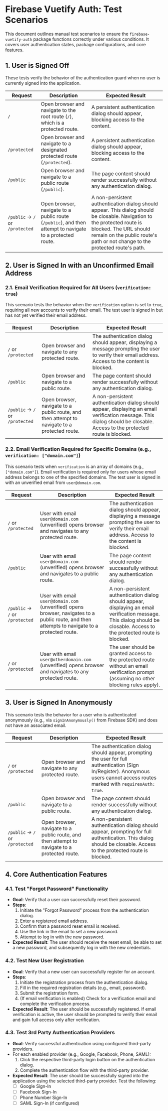# Firebase Vuetify Auth: Test Scenarios

This document outlines manual test scenarios to ensure the `firebase-vuetify-auth` package functions correctly under various conditions. It covers user authentication states, package configurations, and core features.

## 1. User is Signed Off

These tests verify the behavior of the authentication guard when no user is currently signed into the application.

| Request                          | Description                                                                                                | Expected Result                                                                                                                               |
| -------------------------------- | ---------------------------------------------------------------------------------------------------------- | --------------------------------------------------------------------------------------------------------------------------------------------- |
| `/`                              | Open browser and navigate to the root route (`/`), which is a protected route.                             | A persistent authentication dialog should appear, blocking access to the content.                                                             |
| `/protected`                     | Open browser and navigate to a designated protected route (`/protected`).                                  | A persistent authentication dialog should appear, blocking access to the content.                                                             |
| `/public`                        | Open browser and navigate to a public route (`/public`).                                                   | The page content should render successfully without any authentication dialog.                                                                |
| `/public` -> `/` or `/protected` | Open browser, navigate to a public route (`/public`), and then attempt to navigate to a protected route. | A non-persistent authentication dialog should appear. This dialog should be closable. Navigation to the protected route is blocked. The URL should remain on the public route's path or not change to the protected route's path. |

## 2. User is Signed In with an Unconfirmed Email Address

### 2.1. Email Verification Required for All Users (`verification: true`)

This scenario tests the behavior when the `verification` option is set to `true`, requiring all new accounts to verify their email. The test user is signed in but has not yet verified their email address.

| Request                          | Description                                                                                                | Expected Result                                                                                                                                                              |
| -------------------------------- | ---------------------------------------------------------------------------------------------------------- | ---------------------------------------------------------------------------------------------------------------------------------------------------------------------------- |
| `/` or `/protected`              | Open browser and navigate to any protected route.                                                          | The authentication dialog should appear, displaying a message prompting the user to verify their email address. Access to the content is blocked.                                |
| `/public`                        | Open browser and navigate to a public route.                                                               | The page content should render successfully without any authentication dialog.                                                                                               |
| `/public` -> `/` or `/protected` | Open browser, navigate to a public route, and then attempt to navigate to a protected route.               | A non-persistent authentication dialog should appear, displaying an email verification message. This dialog should be closable. Access to the protected route is blocked. |

### 2.2. Email Verification Required for Specific Domains (e.g., `verification: ["domain.com"]`)

This scenario tests when `verification` is an array of domains (e.g., `["domain.com"]`). Email verification is required only for users whose email address belongs to one of the specified domains. The test user is signed in with an unverified email from `user@domain.com`.

| Request                          | Description                                                                                                                                  | Expected Result                                                                                                                                                              |
| -------------------------------- | -------------------------------------------------------------------------------------------------------------------------------------------- | ---------------------------------------------------------------------------------------------------------------------------------------------------------------------------- |
| `/` or `/protected`              | User with email `user@domain.com` (unverified) opens browser and navigates to any protected route.                                           | The authentication dialog should appear, displaying a message prompting the user to verify their email address. Access to the content is blocked.                                |
| `/public`                        | User with email `user@domain.com` (unverified) opens browser and navigates to a public route.                                                | The page content should render successfully without any authentication dialog.                                                                                               |
| `/public` -> `/` or `/protected` | User with email `user@domain.com` (unverified) opens browser, navigates to a public route, and then attempts to navigate to a protected route. | A non-persistent authentication dialog should appear, displaying an email verification message. This dialog should be closable. Access to the protected route is blocked. |
| `/` or `/protected`              | User with email `user@otherdomain.com` (unverified) opens browser and navigates to any protected route.                                      | The user should be granted access to the protected route without an email verification prompt (assuming no other blocking rules apply).                                        |

## 3. User is Signed In Anonymously

This scenario tests the behavior for a user who is authenticated anonymously (e.g., via `signInAnonymously()` from Firebase SDK) and does not have an associated email.

| Request                          | Description                                                                                                | Expected Result                                                                                                                                                                 |
| -------------------------------- | ---------------------------------------------------------------------------------------------------------- | ------------------------------------------------------------------------------------------------------------------------------------------------------------------------------- |
| `/` or `/protected`              | Open browser and navigate to any protected route.                                                          | The authentication dialog should appear, prompting the user for full authentication (Sign In/Register). Anonymous users cannot access routes marked with `requiresAuth: true`. |
| `/public`                        | Open browser and navigate to a public route.                                                               | The page content should render successfully without any authentication dialog.                                                                                                  |
| `/public` -> `/` or `/protected` | Open browser, navigate to a public route, and then attempt to navigate to a protected route.               | A non-persistent authentication dialog should appear, prompting for full authentication. This dialog should be closable. Access to the protected route is blocked.             |

## 4. Core Authentication Features

### 4.1. Test "Forgot Password" Functionality

*   **Goal**: Verify that a user can successfully reset their password.
*   **Steps**:
    1.  Initiate the "Forgot Password" process from the authentication dialog.
    2.  Enter a registered email address.
    3.  Confirm that a password reset email is received.
    4.  Use the link in the email to set a new password.
    5.  Attempt to log in with the new password.
*   **Expected Result**: The user should receive the reset email, be able to set a new password, and subsequently log in with the new credentials.

### 4.2. Test New User Registration

*   **Goal**: Verify that a new user can successfully register for an account.
*   **Steps**:
    1.  Initiate the registration process from the authentication dialog.
    2.  Fill in the required registration details (e.g., email, password).
    3.  Submit the registration form.
    4.  (If email verification is enabled) Check for a verification email and complete the verification process.
*   **Expected Result**: The user should be successfully registered. If email verification is active, the user should be prompted to verify their email and gain full access only after verification.

### 4.3. Test 3rd Party Authentication Providers

*   **Goal**: Verify successful authentication using configured third-party providers.
*   For each enabled provider (e.g., Google, Facebook, Phone, SAML):
    1.  Click the respective third-party login button on the authentication dialog.
    2.  Complete the authentication flow with the third-party provider.
*   **Expected Result**: The user should be successfully signed into the application using the selected third-party provider. Test the following:
    *   [ ] Google Sign-In
    *   [ ] Facebook Sign-In
    *   [ ] Phone Number Sign-In
    *   [ ] SAML Sign-In (if configured)
